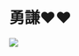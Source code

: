 <meta charset="UTF-8">
<meta http-equiv="X-UA-Compatible" content="IE=edge">
<meta name="viewport" content="width=device-width, height=device-height, initial-scale=1.0">


<title>滿滿的勇謙</title>
<meta name="title" content="統神端火鍋">

<body>
<H1>勇謙❤️❤️</H1>
<img src ="https://scontent.ftpe7-4.fna.fbcdn.net/v/t1.18169-9/18953026_1235395043253377_4269365516033976092_n.jpg?_nc_cat=105&ccb=1-7&_nc_sid=8bfeb9&_nc_ohc=h3H25eMCxOcAX9iHpOv&tn=Q5rkbgpbo4kjV8dh&_nc_ht=scontent.ftpe7-4.fna&oh=00_AT9qLt-YX87XNvhmDlNL7b-r4Qun_CTM3ymbV-V_gCnCeQ&oe=632A7270">
</body>
